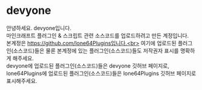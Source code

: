 # devyone
안녕하세요. devyone입니다.<br>
마인크래프트 플러그인 & 스크립트 관련 소스코드를 업로드하려고 만든 계정입니다.<br>
본계정은 https://github.com/lone64Plugins입니다.<br>
여기에 업로드된 플러그인(소스코드)들은 물론 본계정에 있는 플러그인(소스코드)들도 저작권자 표시를 명확하게 해주세요.<br>
devyone에 업로드된 플러그인(소스코드)들은 devyone 깃허브 페이지로, lone64Plugins에 업로드된 플러그인(소스코드)들은 lone64Plugins 깃허브 페이지로 표시해주세요.

